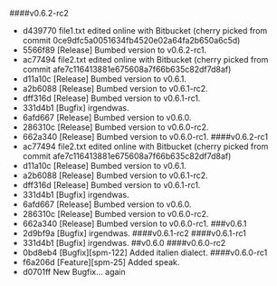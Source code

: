 ####v0.6.2-rc2
* d439770 file1.txt edited online with Bitbucket (cherry picked from commit 0ce9dfc5a0051634fb4520e02a64fa2b650a6c5d)
* 5566f89 [Release] Bumbed version to v0.6.2-rc1.
* ac77494 file2.txt edited online with Bitbucket (cherry picked from commit afe7c116413881e675608a7f66b635c82df7d8af)
* d11a10c [Release] Bumbed version to v0.6.1.
* a2b6088 [Release] Bumbed version to v0.6.1-rc2.
* dff316d [Release] Bumbed version to v0.6.1-rc1.
* 331d4b1 [Bugfix] irgendwas.
* 6afd667 [Release] Bumbed version to v0.6.0.
* 286310c [Release] Bumbed version to v0.6.0-rc2.
* 662a340 [Release] Bumbed version to v0.6.0-rc1.
####v0.6.2-rc1
* ac77494 file2.txt edited online with Bitbucket (cherry picked from commit afe7c116413881e675608a7f66b635c82df7d8af)
* d11a10c [Release] Bumbed version to v0.6.1.
* a2b6088 [Release] Bumbed version to v0.6.1-rc2.
* dff316d [Release] Bumbed version to v0.6.1-rc1.
* 331d4b1 [Bugfix] irgendwas.
* 6afd667 [Release] Bumbed version to v0.6.0.
* 286310c [Release] Bumbed version to v0.6.0-rc2.
* 662a340 [Release] Bumbed version to v0.6.0-rc1.
###v0.6.1
* 2d9bf9a [Bugfix] irgendwas.
####v0.6.1-rc2
####v0.6.1-rc1
* 331d4b1 [Bugfix] irgendwas.
##v0.6.0
####v0.6.0-rc2
* 0bd8eb4 [Bugfix][spm-122] Added italien dialect.
####v0.6.0-rc1
* f6a206d [Feature][spm-25] Added speak.
* d0701ff New Bugfix... again
